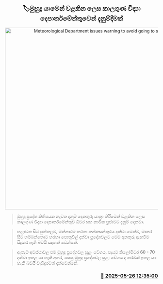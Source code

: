 <p align='center'><b><h2 align='center' title='Meteorological Department issues warning to avoid going to sea'>🏷මුහුදු යාමෙන් වළකින ලෙස කාලගුණ විද්‍යා දෙපාර්තමේන්තුවෙන් දැනුම්දීමක්</h2></b></p>
<p align='center'><img src='https://helakuru.sgp1.cdn.digitaloceanspaces.com/esana/images/lib/bort-85.jpg' width='600' alt='Meteorological Department issues warning to avoid going to sea'></p>

> මුහුදු ප්‍රදේශ කිහිපයක නැවත දැනුම් දෙනතුරු යාත්‍රා කිරීමෙන් වළකින ලෙස කාලගුණ විද්‍යා දෙපාර්තමේන්තුව ධීවර සහ නාවික ප්‍රජාවට දැනුම් දෙනවා.

> හලාවත සිට පුත්තලම, මන්නාරම හරහා කන්කසන්තුරය දක්වා මෙන්ම, මාතර සිට හම්බන්තොට හරහා පොතුවිල් දක්වා ප්‍රදේශවලට මෙම අනතුරු ඇඟවීම සිදුකර ඇති බවයි සඳහන් වෙන්නේ.

> ඇතැම් අවස්ථාවල එම මුහුදු ප්‍රදේශවල සුළං වේගය, පැයට කිලෝමීටර 60 - 70 දක්වා ඉහළ යා හැකි අතර, සෙසු මුහුදු ප්‍රදේශවල සුළං වේගය ද තරමක් ඉහළ යා හැකි බවයි වැඩිදුරටත් දැක්වෙන්නේ.



<h3 align='right'><a href='https://www.helakuru.lk/esana/p/110430/'>📅 2025-05-26 12:35:00</a></h3>
